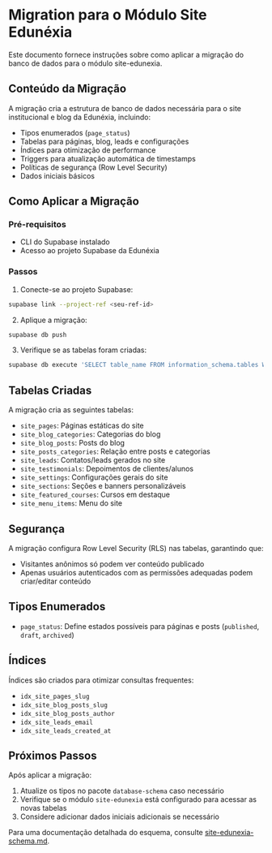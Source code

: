 # Migration para o Módulo Site Edunéxia

Este documento fornece instruções sobre como aplicar a migração do banco de dados para o módulo site-edunexia.

## Conteúdo da Migração

A migração cria a estrutura de banco de dados necessária para o site institucional e blog da Edunéxia, incluindo:

- Tipos enumerados (`page_status`)
- Tabelas para páginas, blog, leads e configurações
- Índices para otimização de performance
- Triggers para atualização automática de timestamps
- Políticas de segurança (Row Level Security)
- Dados iniciais básicos

## Como Aplicar a Migração

### Pré-requisitos
- CLI do Supabase instalado
- Acesso ao projeto Supabase da Edunéxia

### Passos

1. Conecte-se ao projeto Supabase:

```bash
supabase link --project-ref <seu-ref-id>
```

2. Aplique a migração:

```bash
supabase db push
```

3. Verifique se as tabelas foram criadas:

```bash
supabase db execute 'SELECT table_name FROM information_schema.tables WHERE table_schema = '"'"'public'"'"' AND table_name LIKE '"'"'site_%'"'"';'
```

## Tabelas Criadas

A migração cria as seguintes tabelas:

- `site_pages`: Páginas estáticas do site
- `site_blog_categories`: Categorias do blog
- `site_blog_posts`: Posts do blog
- `site_posts_categories`: Relação entre posts e categorias
- `site_leads`: Contatos/leads gerados no site
- `site_testimonials`: Depoimentos de clientes/alunos
- `site_settings`: Configurações gerais do site
- `site_sections`: Seções e banners personalizáveis
- `site_featured_courses`: Cursos em destaque
- `site_menu_items`: Menu do site

## Segurança

A migração configura Row Level Security (RLS) nas tabelas, garantindo que:

- Visitantes anônimos só podem ver conteúdo publicado
- Apenas usuários autenticados com as permissões adequadas podem criar/editar conteúdo

## Tipos Enumerados

- `page_status`: Define estados possíveis para páginas e posts (`published`, `draft`, `archived`)

## Índices

Índices são criados para otimizar consultas frequentes:

- `idx_site_pages_slug`
- `idx_site_blog_posts_slug`
- `idx_site_blog_posts_author`
- `idx_site_leads_email`
- `idx_site_leads_created_at`

## Próximos Passos

Após aplicar a migração:

1. Atualize os tipos no pacote `database-schema` caso necessário
2. Verifique se o módulo `site-edunexia` está configurado para acessar as novas tabelas
3. Considere adicionar dados iniciais adicionais se necessário

Para uma documentação detalhada do esquema, consulte [site-edunexia-schema.md](/docs/site-edunexia-schema.md). 
